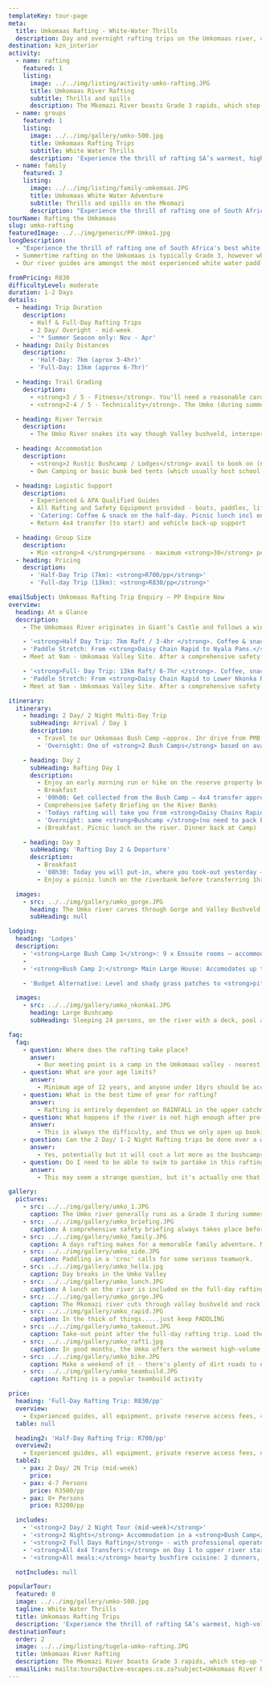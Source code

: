 ```yaml
---
templateKey: tour-page
meta:
  title: Umkomaas Rafting - White-Water Thrills
  description: Day and overnight rafting trips on the Umkomaas river, central KZN. Warm, high volume white-water with grade 3-4 rapids
destination: kzn_interior
activity:
  - name: rafting
    featured: 1
    listing:
      image: ../../img/listing/activity-umko-rafting.JPG
      title: Umkomaas River Rafting
      subtitle: Thrills and spills
      description: The Mkomazi River boasts Grade 3 rapids, which step-up to Grade 4 if there's been sufficient rain. The section from Daisy Chain to Lower Nkonka is regarded as some of the biggest traversable white-water south of the Zambezi. Just 1hr from Durban and 30-min from PMB, a rafting trip on the Umko makes a great corporate team-build or day-trip adventure.
  - name: groups
    featured: 1
    listing:
      image: ../../img/gallery/umko-500.jpg
      title: Umkomaas Rafting Trips
      subtitle: White Water Thrills
      description: 'Experience the thrill of rafting SA’s warmest, high-volume white water south of the Zambezi: the mighty Umkomaas river – near Richmond, KZN. During summer the river runs as a Grade 3, with rapids pumping up to Grade 4 after heavy rains'
  - name: family
    featured: 3
    listing:
      image: ../../img/listing/family-umkomaas.JPG
      title: Umkomaas White Water Adventure
      subtitle: Thrills and spills on the Mkomazi
      description: "Experience the thrill of rafting one of South Africa's best white water rivers: the Umkomaas. In summer, the Mkomazi River offers warm, high-volume white water, interspersed with short pools to get your breath back. Tamer and shorter stretches are on option for younger kids, but the general age restriction is 12yrs or older."
tourName: Rafting the Umkomaas
slug: umko-rafting
featuredImage: ../../img/generic/PP-Umko1.jpg
longDescription:
  - "Experience the thrill of rafting one of South Africa's best white water rivers: the Umkomaas , Zulu name 'Mkomazi' - place of the cows. Situated in rural KwaZulu-Natal between Richmond and Creighton, the Umkomaas River offers warm, high-volume white water, interspersed with short pools to get your breath back and take in the beauty of its untouched valley and gorges."
  - Summertime rafting on the Umkomaas is typically Grade 3, however when the mighty African thunderstorms unleash themselves on the Drakensberg, this becomes a fast flowing, high volume Grade 4 river. No previous rafting experience is necessary, but you do need to be reasonably fit to handle the physical nature of this rafting.
  - Our river guides are amongst the most experienced white water paddlers in the country, and strive to make your rafting experience,  both safe and memorable.

fromPricing: R830
difficultyLevel: moderate
duration: 1-2 Days
details:
  - heading: Trip Duration
    description:
      - Half & Full-Day Rafting Trips
      - 2 Day/ Overight - mid-week
      - '* Summer Season only: Nov - Apr'
  - heading: Daily Distances
    description:
      - 'Half-Day: 7km (aprox 3-4hr)'
      - 'Full-Day: 13km (approx 6-7hr)'

  - heading: Trail Grading
    description:
      - <strong>3 / 5 - Fitness</strong>. You'll need a reasonable cardio fitness and we need to be notified of any pre-existing medical conditions. Non-swimmers can be accommodated but must be pre-discussed.
      - <strong>2-4 / 5 - Technicality</strong>. The Umko (during summer) is typically Grade 3 rapids - becoming fast-flow high-volume Grade 4 rapids after heavy rain. As SA rivers go, the Umko is not a very technically challenging river, but is also not a mellow float.

  - heading: River Terrain
    description:
      - The Umko River snakes its way though Valley bushveld, interspersed by pockets of indigenous forest. During summer, the river flows like a roller-coaster of high-volume rapids and big wave chains. Below St Josephine's Bridge the spectacular aloe-hung cliffs fall straight into the river.

  - heading: Accommodation
    description:
      - <strong>2 Rustic Bushcamp / Lodges</strong> avail to book on (near) site
      - Own Camping or basic bunk bed tents (which usually host school groups) also available

  - heading: Logistic Support
    description:
      - Experienced & APA Qualified Guides
      - All Rafting and Safety Equipment provided - boats, paddles, life jackets, helmets and waterproof vests if cold.
      - 'Catering: Coffee & snack on the half-day. Picnic lunch incl on the full-day'
      - Return 4x4 transfer (to start) and vehicle back-up support

  - heading: Group Size
    description:
      - Min <strong>4 </strong>persons - maximum <strong>30</strong> persons/ per group. But more boats & guides can be organised if you are a larger group.
  - heading: Pricing
    description:
      - 'Half-Day Trip (7km): <strong>R700/pp</strong>'
      - 'Full-day Trip (13km): <strong>R830/pp</strong>'

emailSubject: Umkomaas Rafting Trip Enquiry – PP Enquire Now
overview:
  heading: At a Glance
  description:
    - The Umkomaas River originates in Giant’s Castle and follows a winding course down to the Indian Ocean. The white water rafting trips take place in a valley that lies just 95 km from Durban and 65 km from Pietermaritzburg. Summertime rafting on the Umkomaas is typically Grade 3, however when the mighty African thunderstorms unleash themselves on the Drakensberg, this becomes a fast-flowing, high volume Grade 4 river. No previous rafting experience is necessary; but participants need to be reasonably fit to handle the physical nature of this rafting.

    - '<strong>Half Day Trip: 7km Raft / 3-4hr </strong>. Coffee & snack provided. Min of 4 persons needed to run a trip. Min age 12 years (under 18yrs to be accompanied by at least 1 parent/guardian per 2 minors)       ** Ideal for those wanting a shorter white water experience, with the thrill of experiencing some of the largest rapids on the river.'
    - 'Paddle Stretch: From <strong>Daisy Chain Rapid to Nyala Pans.</strong>'
    - Meet at 9am - Umkomaas Valley Site. After a comprehensive safety briefing over a cup of tea/coffee, we 4x4 transfer up-river and embark on a 7km section of Grade 3+ (low water) to Grade 4+ (high water) white-water back down to NP River Camp. We arrive back at the meeting point around 1pm.

    - '<strong>Full- Day Trip: 13km Raft/ 6-7hr </strong>. Coffee, snack & picnic lunch provided. Min 4 persons to run a trip. Min age 12 yrs (under 18 to be accompanied by at least 1 parent/guardian per 2 minors). A moderate to good level of cardio fitness required.     ** Ideal for those wanting a full-on white water and wilderness experience with the thrill of experiencing most of the largest rapids on the river.'
    - 'Paddle Stretch: From <strong>Daisy Chain Rapid to Lower Nkonka Rapid<strong>'
    - Meet at 9am - Umkomaas Valley Site. After a comprehensive safety briefing over a cup of coffee/tea, we 4x4 transfer upstream to our put in point, and embark on a 13km section of Grade 3+ (low water) to Grade 4+(high water) white water to Lower Nkonka Rapid. Picnic lunch on the river. Take-out and return via 4x4 transfer to meet-point at around 3pm.

itinerary:
  itinerary:
    - heading: 2 Day/ 2 Night Multi-Day Trip
      subHeading: Arrival / Day 1
      description:
        - Travel to our Umkomaas Bush Camp –approx. 1hr drive from PMB, 90min from Durban.
        - 'Overnight: One of <strong>2 Bush Camps</strong> based on availability and group size (Dinner around the Campfire)'

    - heading: Day 2
      subHeading: Rafting Day 1
      description:
        - Enjoy an early morning run or hike on the reserve property before breakfast (a guided hike can be arranged if the group wishes to do this) – abundance of non-dangerous game on the farm property -  Nyala, Kudu, Giraffe, Warthog, Wildebeest and Zebra'
        - Breakfast
        - '09h00: Get collected from the Bush Camp – 4x4 transfer approx. 25kms upstream'
        - Comprehensive Safety Briefing on the River Banks
        - 'Todays rafting will take you from <strong>Daisy Chains Rapid to Lower Nkonka:</strong> 13-14km Raft / Grade 3+ (low water) to Grade 4+(high water)'
        - 'Overnight: same <strong>Bushcamp </strong>(no need to pack bags)'
        - (Breakfast. Picnic lunch on the river. Dinner back at Camp)

    - heading: Day 3
      subHeading: 'Rafting Day 2 & Departure'
      description:
        - Breakfast
        - '08h30: Today you will put-in, where you took-out yesterday – just below your camp, and continue your rafting all the way down & past Josephine’s bridge (approx. 15km)'
        - Enjoy a picnic lunch on the riverbank before transferring 1hr back to the bush camp to collect your vehicles

  images:
    - src: ../../img/gallery/umko_gorge.JPG
      heading: The Umko river carves through Gorge and Valley Bushveld
      subHeading: null

lodging:
  heading: 'Lodges'
  description:
    - '<strong>Large Bush Camp 1</strong>: 9 x Ensuite rooms – accommodates up to <em>24</em> guests. River frontage with sundowner deck. Firepit and private swimming pool.'
    -
    - '<strong>Bush Camp 2:</strong> Main Large House: Accomodates up to <em>20</em> persons. 4 Bedrooms on main level & 2 rooms in the loft. Open firelace in living room. Sundownders deck & firepit. Level lawn area.'

    - 'Budget Alternative: Level and shady grass patches to <strong>pitch your own tent </strong>with communal kitchen and shower facilities OR <strong>Dormitory Style</strong> School Group Tents - with bunk beds, no bedding.'

  images:
    - src: ../../img/gallery/umko_nkonka1.JPG
      heading: Large Bushcamp
      subHeading: Sleeping 24 persons, on the river with a deck, pool and fire-pit, this bush lodge offers the ideal venue for Bulls overnighters and large group getaways.

faq:
  faq:
    - question: Where does the rafting take place?
      answer:
        - Our meeting point is a camp in the Umkomaas valley - nearest hamlet, Richmond. It is a 90min drive from Durban or 1hr drive from PMB (via the R56). You do NOT need a high clearance vehicle to get here. We will do the 4x4 transfer up-river and return.
    - question: What are your age limits?
      answer:
        - Minimum age of 12 years, and anyone under 18yrs should be accompanied by an adult. However, you can chat to us if your kids are under age but have proven rafting experience or strong swimmers. Decisions will be made (or changed) based on the river-level at the time.
    - question: What is the best time of year for rafting?
      answer:
        - Rafting is entirely dependent on RAINFALL in the upper catchment (central Drakensberg), and is thus restricted to Summer months - generally kicking off from November and extending through to April if we have been blessed with a good season.
    - question: What happens if the river is not high enough after pre-booking?
      answer:
        - This is always the difficulty, and thus we only open up bookings for the season from October.  You need to pay a deposit to secure and we'll notify you regarding river levels in the week prior to your trip. You will get a date postponement or a refund less a small admin fee, if the trip is not possible due to poor levels. We DO raft in the rain though.
    - question: Can the 2 Day/ 1-2 Night Rafting trips be done over a weekend rather?
      answer:
        - Yes, potentially but it will cost a lot more as the bushcamps we use charge a minimum fee and double-rates over the weekends. It is still feasible, however, if you are a large group wanting to do this. OR you happy to bring your own tents for camping or stay in the dorm tents?
    - question: Do I need to be able to swim to partake in this rafting?
      answer:
        - This may seem a strange question, but it's actually one that is asked quite frequently. It seems there quite a few non-swimmers (or weak swimmers) who are still keen to do this activity. So the answer is YES - provided we have a higher guide to client ratio, based on the river levels, and that you will go in the 4 or 6-man rafts  manned by a river guide. We DO need advance notification of non-swimmers, so we can make a call and the best safety arrangements.

gallery:
  pictures:
    - src: ../../img/gallery/umko_1.JPG
      caption: The Umko river generally runs as a Grade 3 during summer, but after heavy rains the rapids can quickly ramp up to Grade 4.
    - src: ../../img/gallery/umko_briefing.JPG
      caption: A comprehensive safety briefing always takes place before we hit the water.
    - src: ../../img/gallery/umko_family.JPG
      caption: A days rafting makes for a memorable family adventure. Min age is usually 12yrs and under 18's to be accompanied by an adult.
    - src: ../../img/gallery/umko_side.JPG
      caption: Paddling in a 'croc' calls for some serious teamwork.
    - src: ../../img/gallery/umko_hella.jpg
      caption: Day breaks in the Umko Valley
    - src: ../../img/gallery/umko_lunch.JPG
      caption: A lunch on the river is included on the full-day rafting trip
    - src: ../../img/gallery/umko_gorge.JPG
      caption: The Mkomazi river cuts through valley bushveld and rock gorges
    - src: ../../img/gallery/umko_rapid.JPG
      caption: In the thick of things.....just keep PADDLING
    - src: ../../img/gallery/umko_takeout.JPG
      caption: Take-out point after the full-day rafting trip. Load the boats and return by 4x4 transfer back to the meet point.
    - src: ../../img/gallery/umko_raft1.jpg
      caption: In good months, the Umko offers the warmest high-volume white-water south of the Zambezi
    - src: ../../img/gallery/umko_bike.JPG
      caption: Make a weekend of it - there's plenty of dirt roads to explore.
    - src: ../../img/gallery/umko_teambuild.JPG
      caption: Rafting is a popular teambuild activity

price:
  heading: 'Full-Day Rafting Trip: R830/pp'
  overview:
    - Experienced guides, all equipment, private reserve access fees, 4x4 transfers from meet point (upriver) and return. Coffee, snack, light refreshment and picnic lunch on route.
  table: null

  heading2: 'Half-Day Rafting Trip: R700/pp'
  overview2:
    - Experienced guides, all equipment, private reserve access fees, up-river transfer from meet-point. Coffee, snack & light refreshment.  * We do not provide lunch on the half-day, but can do so on special request.
  table2:
    - pax: 2 Day/ 2N Trip (mid-week)
      price:
    - pax: 4-7 Persons
      price: R3500/pp
    - pax: 8+ Persons
      price: R3200/pp

  includes:
    - '<strong>2 Day/ 2 Night Tour (mid-week)</strong>'
    - '<strong>2 Nights</strong> Accommodation in a <strong>Bush Camp</strong> – mostly ensuite private rooms. Comfy beds, hot showers and authentic bush lodge vibe'
    - '<strong>2 Full Days Rafting</strong> - with professional operator.'
    - '<strong>All 4x4 Transfers:</strong> on Day 1 to upper river start & Day 2 – back to Bush Camp'
    - '<strong>All meals:</strong> hearty bushfire cuisine: 2 dinners, 2 breakfast & 2 picnic lunches on the river'

  notIncludes: null

popularTour:
  featured: 0
  image: ../../img/gallery/umko-500.jpg
  tagline: White Water Thrills
  title: Umkomaas Rafting Trips
  description: 'Experience the thrill of rafting SA’s warmest, high-volume white water south of the Zambezi: the mighty Umkomaas river – near Richmond, KZN. During summer the river runs as a Grade 3, with rapids pumping up to Grade 4 after heavy rains'
destinationTour:
  order: 2
  image: ../../img/listing/tugela-umko-rafting.JPG
  title: Umkomaas River Rafting
  description: The Mkomazi River boasts Grade 3 rapids, which step-up to Grade 4 if there's been sufficient rain. The section from Daisy Chain to Lower Nkonka rapid is regarded as the one the biggest traversable sections of white water south of the Zambezi. Just 1hr from Durban and 30-min from PMB, a rafting trip on the Umko makes a great corporate team-build or day-trip adventure.
  emailLink: mailto:tours@active-escapes.co.za?subject=Umkomaas River Rafting – KZN Interior Destination Listing
---
```

